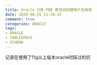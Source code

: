 ```yaml
---
title: Oracle CDB PDB 表空间创建用户及角色
date: 2020-08-25 21:39:31
comment: true
categories: ORACLE
tags:
- ORACLE
- TABLESPACE
- SCHEMA
---
```

记录在使用了11g以上版本oracle时踩过的坑
<!--more-->